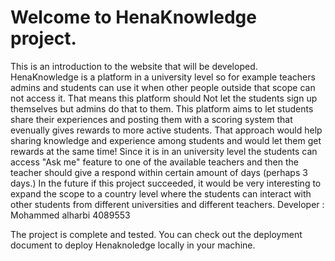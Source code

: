 # Welcome to HenaKnowledge project.

This is an introduction to the website that will be developed.
HenaKnowledge is a platform in a university level so for example teachers admins and students can use it when other people outside
that scope can not access it.
That means this platform should Not let the students sign up themselves but admins do that to them.
This platform aims to let students share their experiences and posting them with a scoring system that evenually gives rewards to more active students.
That approach would help sharing knowledge and experience among students and would let them get rewards at the same time!
Since it is in an university level the students can access "Ask me" feature to one of the available teachers and then the teacher should give a respond
within certain amount of days (perhaps 3 days.)
In the future if this project succeeded, it would be very interesting to expand the scope to a country level where the students can interact with other students from different universities and different teachers.
Developer : Mohammed alharbi  4089553

The project is complete and tested.
You can check out the deployment document to deploy Henaknoledge locally in your machine.
